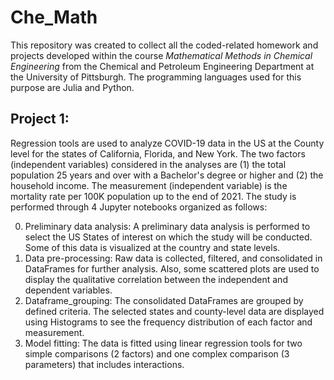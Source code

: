 # Che_Math
This repository was created to collect all the coded-related homework and projects developed within the course $Mathematical$ $Methods$ $in$ $Chemical$ $Engineering$ from the Chemical and Petroleum Engineering Department at the University of Pittsburgh. The programming languages used for this purpose are Julia and Python.

## Project 1:
Regression tools are used to analyze COVID-19 data in the US at the County level for the states of California, Florida, and New York. The two factors (independent variables) considered in the analyses are (1) the total population 25 years and over with a Bachelor's degree or higher and (2) the household income. The measurement (independent variable) is the mortality rate per 100K population up to the end of 2021. The study is performed through 4 Jupyter notebooks organized as follows:

0. Preliminary data analysis: A preliminary data analysis is performed to select the US States of interest on which the study will be conducted. Some of this data is visualized at the country and state levels. 
1. Data pre-processing: Raw data is collected, filtered, and consolidated in DataFrames for further analysis. Also, some scattered plots are used to display the qualitative correlation between the independent and dependent variables.
2. Dataframe_grouping: The consolidated DataFrames are grouped by defined criteria. The selected states and county-level data are displayed using Histograms to see the frequency distribution of each factor and measurement.
3. Model fitting: The data is fitted using linear regression tools for two simple comparisons (2 factors) and one complex comparison (3 parameters) that includes interactions.
